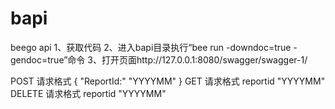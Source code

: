 # bapi
beego api
1、获取代码
2、进入bapi目录执行“bee run -downdoc=true -gendoc=true”命令
3、打开页面http://127.0.0.1:8080/swagger/swagger-1/

POST 请求格式
{
"ReportId:" "YYYYMM"
}
GET 请求格式
reportid "YYYYMM"
DELETE 请求格式
reportid "YYYYMM"
